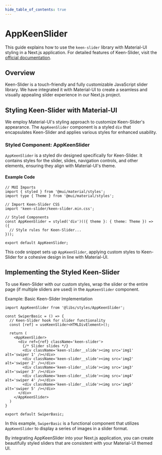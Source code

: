 ```yaml
---
hide_table_of_contents: true
---
```


# AppKeenSlider

This guide explains how to use the `keen-slider` library with Material-UI styling in a Next.js application. For detailed features of Keen-Slider, visit the [official documentation](https://keen-slider.io/).

## Overview

Keen-Slider is a touch-friendly and fully customizable JavaScript slider library. We have integrated it with Material-UI to create a seamless and visually appealing slider experience in our Next.js project.

## Styling Keen-Slider with Material-UI

We employ Material-UI's styling approach to customize Keen-Slider's appearance. The `AppKeenSlider` component is a styled `div` that encapsulates Keen-Slider and applies various styles for enhanced usability.

### Styled Component: AppKeenSlider

`AppKeenSlider` is a styled div designed specifically for Keen-Slider. It contains styles for the slider, slides, navigation controls, and other elements, ensuring they align with Material-UI's theme.

#### Example Code

```tsx
// MUI Imports
import { styled } from '@mui/material/styles';
import type { Theme } from '@mui/material/styles';

// Import Keen-Slider CSS
import 'keen-slider/keen-slider.min.css';

// Styled Components
const AppKeenSlider = styled('div')(({ theme }: { theme: Theme }) => ({
  // Style rules for Keen-Slider...
}));

export default AppKeenSlider;
```

This code snippet sets up `AppKeenSlider`, applying custom styles to Keen-Slider for a cohesive design in line with Material-UI.

## Implementing the Styled Keen-Slider

To use Keen-Slider with our custom styles, wrap the slider or the entire page (if multiple sliders are used) in the `AppKeenSlider` component.

Example: Basic Keen-Slider Implementation

```tsx
import AppKeenSlider from '@libs/styles/AppKeenSlider';

const SwiperBasic = () => {
  // Keen-Slider hook for slider functionality
  const [ref] = useKeenSlider<HTMLDivElement>();

  return (
    <AppKeenSlider>
      <div ref={ref} className='keen-slider'>
        {/* Slider slides */}
        <div className='keen-slider__slide'><img src='img1' alt='swiper 1' /></div>
        <div className='keen-slider__slide'><img src='img2' alt='swiper 2' /></div>
        <div className='keen-slider__slide'><img src='img3' alt='swiper 3' /></div>
        <div className='keen-slider__slide'><img src='img4' alt='swiper 4' /></div>
        <div className='keen-slider__slide'><img src='img5' alt='swiper 5' /></div>
      </div>
    </AppKeenSlider>
  )
}

export default SwiperBasic;
```

In this example, `SwiperBasic` is a functional component that utilizes `AppKeenSlider` to display a series of images in a slider format.

By integrating AppKeenSlider into your Next.js application, you can create beautifully styled sliders that are consistent with your Material-UI themed UI.
